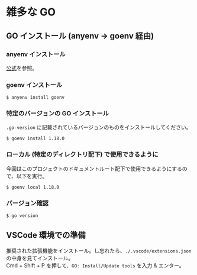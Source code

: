 # 雑多な GO

## GO インストール (anyenv -> goenv 経由)

### anyenv インストール

[公式](https://github.com/anyenv/anyenv)を参照。

### goenv インストール

```
$ anyenv install goenv
```

### 特定のバージョンの GO インストール

`.go-version` に記載されているバージョンのものをインストールしてください。

```
$ goenv install 1.18.0 
```

### ローカル (特定のディレクトリ配下) で使用できるように

今回はこのプロジェクトのドキュメントルート配下で使用できるようにするので、以下を実行。

```
$ goenv local 1.18.0
```

### バージョン確認

```
$ go version
```

## VSCode 環境での準備

推奨された拡張機能をインストール。し忘れたら、`./.vscode/extensions.json` の中身を見てインストール。  
Cmd + Shift + P を押して、`GO: Install/Update tools` を入力 & エンター。